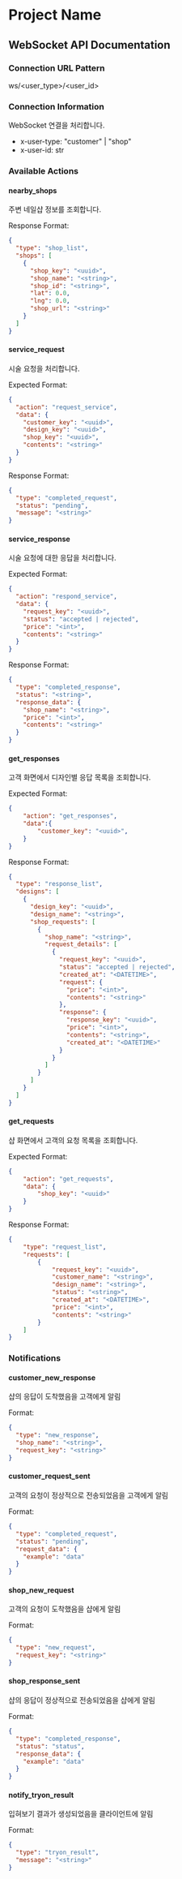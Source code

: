 # Project Name

## WebSocket API Documentation

### Connection URL Pattern
ws/<user_type>/<user_id>

### Connection Information
WebSocket 연결을 처리합니다.
- x-user-type: "customer" | "shop"
- x-user-id: str

### Available Actions

#### nearby_shops
주변 네일샵 정보를 조회합니다.

Response Format:
```json
{
  "type": "shop_list",
  "shops": [
    {
      "shop_key": "<uuid>",
      "shop_name": "<string>",
      "shop_id": "<string>",
      "lat": 0.0,
      "lng": 0.0,
      "shop_url": "<string>"
    }
  ]
}
```

#### service_request
시술 요청을 처리합니다.

Expected Format:
```json
{
  "action": "request_service",
  "data": {
    "customer_key": "<uuid>",
    "design_key": "<uuid>",
    "shop_key": "<uuid>",
    "contents": "<string>"
  }
}
```
Response Format:
```json
{
  "type": "completed_request",
  "status": "pending",
  "message": "<string>"
}
```

#### service_response
시술 요청에 대한 응답을 처리합니다.

Expected Format:
```json
{
  "action": "respond_service",
  "data": {
    "request_key": "<uuid>",
    "status": "accepted | rejected",
    "price": "<int>",
    "contents": "<string>"
  }
}
```
Response Format:
```json
{
  "type": "completed_response",
  "status": "<string>",
  "response_data": {
    "shop_name": "<string>",
    "price": "<int>",
    "contents": "<string>"
  }
}
```
#### get_responses
고객 화면에서 디자인별 응답 목록을 조회합니다.

Expected Format:
```json
{
    "action": "get_responses",
    "data":{
        "customer_key": "<uuid>",
    }
}
```

Response Format:
```json
{
  "type": "response_list",
  "designs": [
    {
      "design_key": "<uuid>",
      "design_name": "<string>",
      "shop_requests": [
        {
          "shop_name": "<string>",
          "request_details": [
            {
              "request_key": "<uuid>",
              "status": "accepted | rejected",
              "created_at": "<DATETIME>",
              "request": {
                "price": "<int>",
                "contents": "<string>"
              },
              "response": {
                "response_key": "<uuid>",
                "price": "<int>",
                "contents": "<string>",
                "created_at": "<DATETIME>"
              }
            }
          ]
        }
      ]
    }
  ]
}
```

#### get_requests
샵 화면에서 고객의 요청 목록을 조회합니다.

Expected Format:
```json
{
    "action": "get_requests",
    "data": {
        "shop_key": "<uuid>"
    }
}
```

Response Format:
```json
{
    "type": "request_list",
    "requests": [
        {
            "request_key": "<uuid>",
            "customer_name": "<string>",
            "design_name": "<string>",
            "status": "<string>",
            "created_at": "<DATETIME>",
            "price": "<int>",
            "contents": "<string>"
        }
    ]
}
```

### Notifications

#### customer_new_response
샵의 응답이 도착했음을 고객에게 알림

Format:
```json
{
  "type": "new_response",
  "shop_name": "<string>",
  "request_key": "<string>"
}
```

#### customer_request_sent
고객의 요청이 정상적으로 전송되었음을 고객에게 알림

Format:
```json
{
  "type": "completed_request",
  "status": "pending",
  "request_data": {
    "example": "data"
  }
}
```

#### shop_new_request
고객의 요청이 도착했음을 샵에게 알림

Format:
```json
{
  "type": "new_request",
  "request_key": "<string>"
}
```

#### shop_response_sent
샵의 응답이 정상적으로 전송되었음을 샵에게 알림

Format:
```json
{
  "type": "completed_response",
  "status": "status",
  "response_data": {
    "example": "data"
  }
}
```
#### notify_tryon_result
입혀보기 결과가 생성되었음을 클라이언트에 알림

Format:
```json
{
  "type": "tryon_result",
  "message": "<string>"
}
```

